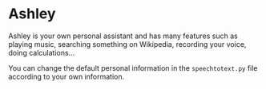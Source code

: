 # Ashley
Ashley is your own personal assistant and has many features such as playing music, searching something on Wikipedia, recording your voice, doing calculations...

You can change the default personal information in the <code>speechtotext.py</code> file according to your own information.
